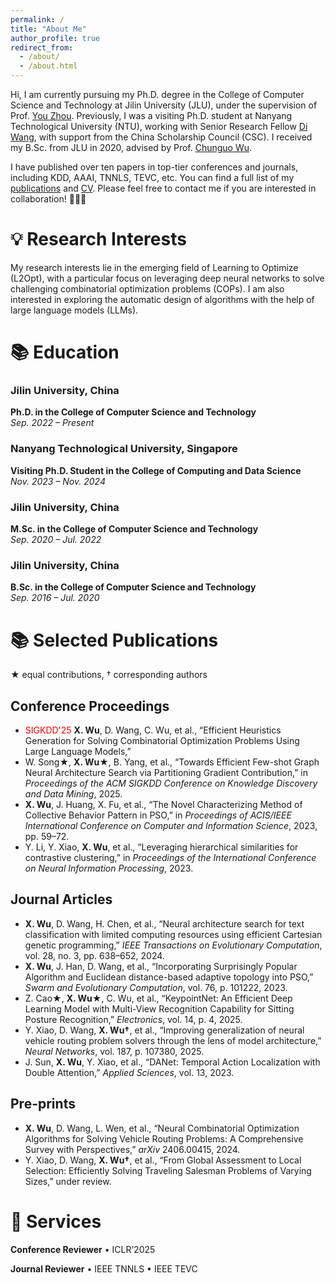 ```yaml
---
permalink: /
title: "About Me"
author_profile: true
redirect_from: 
  - /about/
  - /about.html
---
```


Hi, I am currently pursuing my Ph.D. degree in the College of Computer Science and Technology at Jilin University (JLU), under the supervision of Prof. [You Zhou](https://ccst.jlu.edu.cn/info/1367/19089.htm). Previously, I was a visiting Ph.D. student at Nanyang Technological University (NTU), working with Senior Research Fellow [Di Wang](https://www.diwang.org/), with support from the China Scholarship Council (CSC). I received my B.Sc. from JLU in 2020, advised by Prof. [Chunguo Wu](https://ccst.jlu.edu.cn/info/1367/19100.htm). 


I have published over ten papers in top-tier conferences and journals, including KDD, AAAI, TNNLS, TEVC, etc. You can find a full list of my [publications](https://scholar.google.com.hk/citations?user=euFhn8cAAAAJ&hl) and [CV](../assets/CV.pdf). Please feel free to contact me if you are interested in collaboration! 🤝🤝🤝

💡 Research Interests
======

My research interests lie in the emerging field of Learning to Optimize (L2Opt), with a particular focus on leveraging deep neural networks to solve challenging combinatorial optimization problems (COPs). I am also interested in exploring the automatic design of algorithms with the help of large language models (LLMs).


📚 Education
======

### Jilin University, China  
**Ph.D. in the College of Computer Science and Technology**  
_Sep. 2022 – Present_  

### Nanyang Technological University, Singapore  
**Visiting Ph.D. Student in the College of Computing and Data Science**  
_Nov. 2023 – Nov. 2024_  

### Jilin University, China  
**M.Sc. in the College of Computer Science and Technology**  
_Sep. 2020 – Jul. 2022_  

### Jilin University, China  
**B.Sc. in the College of Computer Science and Technology**  
_Sep. 2016 – Jul. 2020_  

📚 Selected Publications
======
★ equal contributions, † corresponding authors

## Conference Proceedings

- <font style="color: red"> SIGKDD'25 </font>  **X. Wu**, D. Wang, C. Wu, et al., “Efficient Heuristics Generation for Solving Combinatorial Optimization Problems Using Large Language Models,”
- W. Song★, **X. Wu★**, B. Yang, et al., “Towards Efficient Few-shot Graph Neural Architecture Search via Partitioning Gradient Contribution,” in *Proceedings of the ACM SIGKDD Conference on Knowledge Discovery and Data Mining*, 2025.  
- **X. Wu**, J. Huang, X. Fu, et al., “The Novel Characterizing Method of Collective Behavior Pattern in PSO,” in *Proceedings of ACIS/IEEE International Conference on Computer and Information Science*, 2023, pp. 59–72.  
- Y. Li, Y. Xiao, **X. Wu**, et al., “Leveraging hierarchical similarities for contrastive clustering,” in *Proceedings of the International Conference on Neural Information Processing*, 2023.  

## Journal Articles
- **X. Wu**, D. Wang, H. Chen, et al., “Neural architecture search for text classification with limited computing resources using efficient Cartesian genetic programming,” *IEEE Transactions on Evolutionary Computation*, vol. 28, no. 3, pp. 638–652, 2024.  
- **X. Wu**, J. Han, D. Wang, et al., “Incorporating Surprisingly Popular Algorithm and Euclidean distance-based adaptive topology into PSO,” *Swarm and Evolutionary Computation*, vol. 76, p. 101222, 2023.  
- Z. Cao★, **X. Wu★**, C. Wu, et al., “KeypointNet: An Efficient Deep Learning Model with Multi-View Recognition Capability for Sitting Posture Recognition,” *Electronics*, vol. 14, p. 4, 2025.  
- Y. Xiao, D. Wang, **X. Wu†**, et al., “Improving generalization of neural vehicle routing problem solvers through the lens of model architecture,” *Neural Networks*, vol. 187, p. 107380, 2025.  
- J. Sun, **X. Wu**, Y. Xiao, et al., “DANet: Temporal Action Localization with Double Attention,” *Applied Sciences*, vol. 13, 2023.  

## Pre-prints

- **X. Wu**, D. Wang, L. Wen, et al., “Neural Combinatorial Optimization Algorithms for Solving Vehicle Routing Problems: A Comprehensive Survey with Perspectives,” *arXiv* 2406.00415, 2024.  
- Y. Xiao, D. Wang, **X. Wu†**, et al., “From Global Assessment to Local Selection: Efficiently Solving Traveling Salesman Problems of Varying Sizes,” under review.  

  


💼 Services
======

**Conference Reviewer**
• ICLR’2025

**Journal Reviewer**
• IEEE TNNLS
• IEEE TEVC

